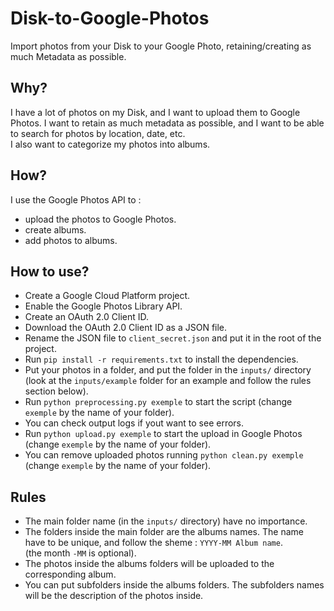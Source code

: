 # Disk-to-Google-Photos
Import photos from your Disk to your Google Photo, retaining/creating as much Metadata as possible.

## Why?
I have a lot of photos on my Disk, and I want to upload them to Google Photos. I want to retain as much metadata as possible, and I want to be able to search for photos by location, date, etc.    
I also want to categorize my photos into albums.

## How?
I use the Google Photos API to : 
- upload the photos to Google Photos.
- create albums.
- add photos to albums.

## How to use?
- Create a Google Cloud Platform project.
- Enable the Google Photos Library API.
- Create an OAuth 2.0 Client ID.
- Download the OAuth 2.0 Client ID as a JSON file.
- Rename the JSON file to `client_secret.json` and put it in the root of the project.
- Run `pip install -r requirements.txt` to install the dependencies.
- Put your photos in a folder, and put the folder in the `inputs/` directory (look at the `inputs/example` folder for an example and follow the rules section below).
- Run `python preprocessing.py exemple` to start the script (change `exemple` by the name of your folder).
- You can check output logs if yout want to see errors.
- Run `python upload.py exemple` to start the upload in Google Photos (change `exemple` by the name of your folder).
- You can remove uploaded photos running `python clean.py exemple` (change `exemple` by the name of your folder).

## Rules
- The main folder name (in the `inputs/` directory) have no importance.
- The folders inside the main folder are the albums names. The name have to be unique, and follow the sheme : `YYYY-MM Album name`.  
    (the month `-MM` is optional).
- The photos inside the albums folders will be uploaded to the corresponding album.
- You can put subfolders inside the albums folders. The subfolders names will be the description of the photos inside.